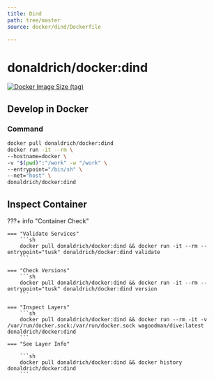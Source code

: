 ```yaml
---
title: Dind
path: tree/master
source: docker/dind/Dockerfile

---
```


# donaldrich/docker:dind

[![Docker Image Size (tag)](https://img.shields.io/docker/image-size/donaldrich/docker/dind?color=blue&label=size&logo=docker&style=flat-square)](https://hub.docker.com/r/donaldrich/docker/dind)

## Develop in Docker

### Command

```sh
docker pull donaldrich/docker:dind
docker run -it --rm \
--hostname=docker \
-v "$(pwd)":"/work" -w "/work" \
--entrypoint="/bin/sh" \
--net="host" \
donaldrich/docker:dind
```

## Inspect Container

???+ info "Container Check"

    === "Validate Services"
        ```sh
        docker pull donaldrich/docker:dind && docker run -it --rm --entrypoint="tusk" donaldrich/docker:dind validate
        ```

    === "Check Versions"
        ```sh
        docker pull donaldrich/docker:dind && docker run -it --rm --entrypoint="tusk" donaldrich/docker:dind version
        ```

    === "Inspect Layers"
        ```sh
        docker pull donaldrich/docker:dind && docker run --rm -it -v /var/run/docker.sock:/var/run/docker.sock wagoodman/dive:latest donaldrich/docker:dind
        ```
    === "See Layer Info"

        ```sh
        docker pull donaldrich/docker:dind && docker history donaldrich/docker:dind
        ```
